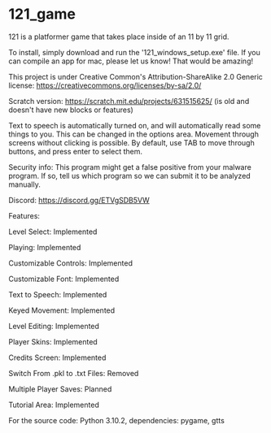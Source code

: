 # 121_game
121 is a platformer game that takes place inside of an 11 by 11 grid.

To install, simply download and run the '121_windows_setup.exe' file.  If you can compile an app for mac, please let us know!  That would be amazing!

This project is under Creative Common's Attribution-ShareAlike 2.0 Generic license: https://creativecommons.org/licenses/by-sa/2.0/

Scratch version: https://scratch.mit.edu/projects/631515625/ (is old and doesn't have new blocks or features)

Text to speech is automatically turned on, and will automatically read some things to you. This can be changed in the options area. Movement through screens without clicking is possible. By default, use TAB to move through buttons, and press enter to select them.

Security info: This program might get a false positive from your malware program.  If so, tell us which program so we can submit it to be analyzed manually.

Discord: https://discord.gg/ETVgSDB5VW

Features:

Level Select: Implemented

Playing: Implemented

Customizable Controls: Implemented

Customizable Font: Implemented

Text to Speech: Implemented

Keyed Movement: Implemented

Level Editing: Implemented

Player Skins: Implemented

Credits Screen: Implemented

Switch From .pkl to .txt Files: Removed

Multiple Player Saves: Planned

Tutorial Area: Implemented

For the source code:
Python 3.10.2, dependencies: pygame, gtts 